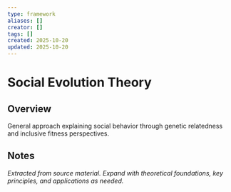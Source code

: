 ```yaml
---
type: framework
aliases: []
creator: []
tags: []
created: 2025-10-20
updated: 2025-10-20
---
```


# Social Evolution Theory

## Overview

General approach explaining social behavior through genetic relatedness and inclusive fitness perspectives.

## Notes

*Extracted from source material. Expand with theoretical foundations, key principles, and applications as needed.*
